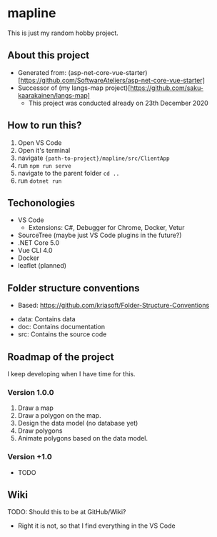 # mapline
This is just my random hobby project. 

## About this project
 - Generated from: (asp-net-core-vue-starter)[https://github.com/SoftwareAteliers/asp-net-core-vue-starter]
 - Successor of (my langs-map project)[https://github.com/saku-kaarakainen/langs-map] 
     - This project was conducted already on 23th December 2020    

## How to run this?
 1. Open VS Code
 2. Open it's terminal
 3. navigate `{path-to-project}/mapline/src/ClientApp`
 4. run `npm run serve`
 5. navigate to the parent folder `cd ..`
 6. run `dotnet run`

## Techonologies
 - VS Code
     - Extensions: C#, Debugger for Chrome, Docker, Vetur
 - SourceTree (maybe just VS Code plugins in the future?)
 - .NET Core 5.0
 - Vue CLI 4.0
 - Docker
 - leaflet (planned)

 ## Folder structure conventions
  - Based: https://github.com/kriasoft/Folder-Structure-Conventions
  * data: Contains data
  * doc: Contains documentation
  * src: Contains the source code


## Roadmap of the project
I keep developing when I have time for this.

### Version 1.0.0
1. Draw a map
2. Draw a polygon on the map.
3. Design the data model (no database yet)
4. Draw polygons
5. Animate polygons based on the data model.

### Version +1.0
 - TODO

 ## Wiki
 TODO: Should this to be at GitHub/Wiki?
  - Right it is not, so that I find everything in the VS Code